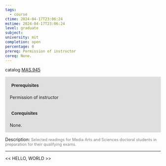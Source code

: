 ```yaml
---
tags:
  - course
ctime: 2024-04-17T23:06:24
mstime: 2024-04-17T23:06:24
level: graduate
subject: 
university: mit
completion: open
percentage: 0
prereq: Permission of instructor
coreq: None.
---
```


catalog [MAS.945](http://student.mit.edu/catalog/mMASa.html#MAS.945)

<span style="display: block; padding: 15px; background-color: rgb(100, 100, 100, 0.2);"><font id="m_prereq4116_0" style="display: block; font-family: Arial, sans-serif; font-weight: bold; padding: 5px">Prerequisites</font><br><span id="prereq4116_0">Permission of instructor</span></span>
<span style="display: block; padding: 15px; background-color: rgb(100, 100, 100, 0.2);"><font id="m_coreq4116_0" style="display: block; font-family: Arial, sans-serif; font-weight: bold; padding: 5px">Corequisites</font><br><span id="coreq4116_0">None.</span></span>

<font style="">Description:</font>
<font style="color: grey; font-size: 0.8rem;">Selected readings for Media Arts and Sciences doctoral students in preparation for their qualifying exams.</font>



---

<< HELLO, WORLD >>
